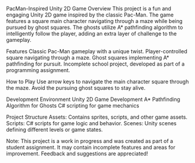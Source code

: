 PacMan-Inspired Unity 2D Game
Overview
This project is a fun and engaging Unity 2D game inspired by the classic Pac-Man. The game features a square main character navigating through a maze while being pursued by ghost squares. The ghosts utilize A* pathfinding algorithm to intelligently follow the player, adding an extra layer of challenge to the gameplay.

Features
Classic Pac-Man gameplay with a unique twist.
Player-controlled square navigating through a maze.
Ghost squares implementing A* pathfinding for pursuit.
Incomplete school project, developed as part of a programming assignment.

How to Play
Use arrow keys to navigate the main character square through the maze.
Avoid the pursuing ghost squares to stay alive.

Development Environment
Unity 2D Game Development
A* Pathfinding Algorithm for Ghosts
C# scripting for game mechanics

Project Structure
Assets: Contains sprites, scripts, and other game assets.
Scripts: C# scripts for game logic and behavior.
Scenes: Unity scenes defining different levels or game states.

Note: This project is a work in progress and was created as part of a student assignment. It may contain incomplete features and areas for improvement. Feedback and suggestions are appreciated!
